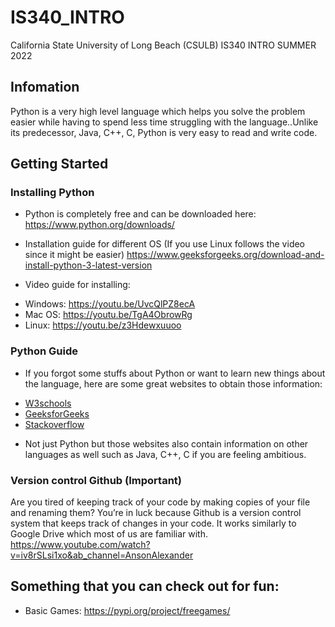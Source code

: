 # IS340_INTRO
California State University of Long Beach (CSULB) IS340 INTRO SUMMER 2022

## Infomation

Python is a very high level language which helps you solve the problem easier
while having to spend less time struggling with the language..Unlike its predecessor,
Java, C++, C, Python is very easy to read and write code.

## Getting Started

### Installing Python

* Python is completely free and can be downloaded here:
https://www.python.org/downloads/

* Installation guide for different OS (If you use Linux follows the video since it
might be easier)
https://www.geeksforgeeks.org/download-and-install-python-3-latest-version

* Video guide for installing:
+ Windows: https://youtu.be/UvcQlPZ8ecA
+ Mac OS: https://youtu.be/TgA4ObrowRg
+ Linux: https://youtu.be/z3Hdewxuuoo

### Python Guide

* If you forgot some stuffs about Python or want to learn new things about the
language, here are some great websites to obtain those information:
+ [W3schools](https://www.w3schools.com/python/)
+ [GeeksforGeeks](https://www.geeksforgeeks.org/python-programming-language/)
+ [Stackoverflow](https://stackoverflow.com/questions/tagged/python)
* Not just Python but those websites also contain information on other languages
as well such as Java, C++, C if you are feeling ambitious.

### Version control Github (Important)

Are you tired of keeping track of your code by making copies of your file and renaming
them? You’re in luck because Github is a version control system that keeps track
of changes in your code. It works similarly to Google Drive which most of us are
familiar with.
https://www.youtube.com/watch?v=iv8rSLsi1xo&ab_channel=AnsonAlexander

## Something that you can check out for fun:
* Basic Games: https://pypi.org/project/freegames/
